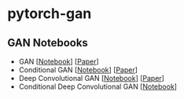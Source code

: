 # pytorch-gan


## GAN Notebooks

- GAN [[Notebook](https://github.com/Sayan98/pytorch-gan/blob/master/src/GAN.ipynb)] [[Paper](https://arxiv.org/abs/1406.2661)]
- Conditional GAN [[Notebook](https://github.com/Sayan98/pytorch-gan/blob/master/src/cGAN.ipynb)] [[Paper](https://arxiv.org/abs/1411.1784)]
- Deep Convolutional GAN [[Notebook](https://github.com/Sayan98/pytorch-gan/blob/master/src/DCGAN.ipynb)] [[Paper](https://arxiv.org/abs/1511.06434)]
- Conditional Deep Convolutional GAN [[Notebook](https://github.com/Sayan98/pytorch-gan/blob/master/src/cDCGAN.ipynb)]
